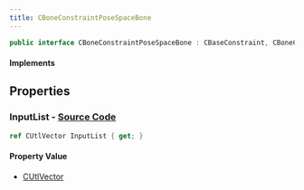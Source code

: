 ```yaml
---
title: CBoneConstraintPoseSpaceBone
---
```


```csharp
public interface CBoneConstraintPoseSpaceBone : CBaseConstraint, CBoneConstraintBase, ISchemaClass<CBoneConstraintBase>, ISchemaClass<CBaseConstraint>, ISchemaClass<CBoneConstraintPoseSpaceBone>, ISchemaField, ISchemaClass, INativeHandle
```

#### Implements

## Properties

### **InputList** - [Source Code](https://github.com/swiftly-solution/swiftlys2/blob/main/managed/src/SwiftlyS2.Generated/Schemas/Interfaces/CBoneConstraintPoseSpaceBone.cs#L17)

```csharp
ref CUtlVector InputList { get; }
```

#### Property Value

- [CUtlVector](/docs/api/)

